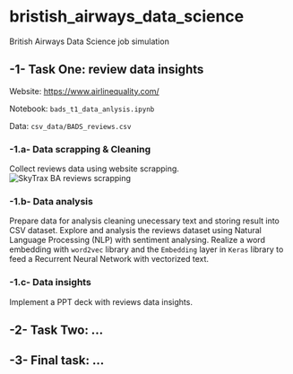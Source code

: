 # bristish_airways_data_science
British Airways Data Science job simulation

## -1- Task One: review data insights
Website: https://www.airlinequality.com/

Notebook: `bads_t1_data_anlysis.ipynb`

Data: `csv_data/BADS_reviews.csv`

### -1.a- Data scrapping & Cleaning
Collect reviews data using website scrapping.
![SkyTrax BA reviews scrapping](https://github.com/Teky-Teka/bristish_airways_data_science/blob/master/BADS%20SkyTrax%20review%20scrapping%20CE%202024-01-03%20%C3%A0%2017.02.04.png?raw=true)


### -1.b- Data analysis
Prepare data for analysis cleaning unecessary text and storing result into CSV dataset.
Explore and analysis the reviews dataset using Natural Language Processing (NLP) with sentiment analysing.
Realize a word embedding with `word2vec` library  and the `Embedding` layer in `Keras` library to feed a Recurrent Neural Network with vectorized text.

### -1.c- Data insights
Implement a PPT deck with reviews data insights.

## -2- Task Two: ...

## -3- Final task: ...
